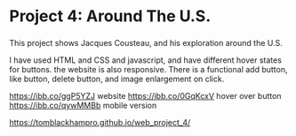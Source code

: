 # Project 4: Around The U.S.

### 

This project shows Jacques Cousteau, and his exploration around the U.S.

I have used HTML and CSS and javascript, and have different hover states for buttons. the website is also responsive. There is a functional add button, like button, delete button, and image enlargement on click.

https://ibb.co/ggP5YZJ website
https://ibb.co/0GqKcxV hover over button
https://ibb.co/qywMMBb mobile version

https://tomblackhampro.github.io/web_project_4/

